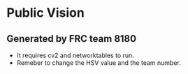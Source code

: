 # Public Vision
## Generated by FRC team 8180
* It requires cv2 and networktables to run.
* Remeber to change the HSV value and the team number.
